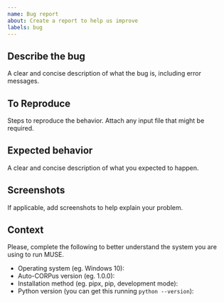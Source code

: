 ```yaml
---
name: Bug report
about: Create a report to help us improve
labels: bug
---
```


## Describe the bug <!-- markdownlint-disable-line MD041 -->

A clear and concise description of what the bug is, including error messages.

## To Reproduce

Steps to reproduce the behavior. Attach any input file that might be required.

## Expected behavior

A clear and concise description of what you expected to happen.

## Screenshots

If applicable, add screenshots to help explain your problem.

## Context

Please, complete the following to better understand the system you are using to run MUSE.

- Operating system (eg. Windows 10):
- Auto-CORPus version (eg. 1.0.0):
- Installation method (eg. pipx, pip, development mode):
- Python version (you can get this running `python --version`):
